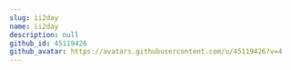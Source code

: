 ```yaml
---
slug: ii2day
name: ii2day
description: null
github_id: 45119426
github_avatar: https://avatars.githubusercontent.com/u/45119426?v=4
---
```


